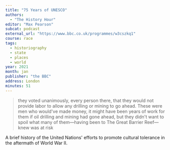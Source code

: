 ```yaml
---
title: "75 Years of UNESCO"
authors:
  - "The History Hour"
editor: "Max Pearson"
subcat: podcast
external_url: "https://www.bbc.co.uk/programmes/w3cszkq1"
course: race
tags:
  - historiography
  - state
  - places
  - world
year: 2021
month: jan
publisher: "the BBC"
address: London
minutes: 51
---
```


> they voted unanimously, every person there, that they would not provide labor to allow any drilling or mining to go ahead.
These were men who would've made money, it might have been years of work for them if oil drilling and mining had gone ahead, but they didn't want to spoil what many of them—having been to The Great Barrier Reef—knew was at risk 

A brief history of the United Nations' efforts to promote cultural tolerance in the aftermath of World War II.
